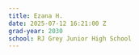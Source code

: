 ```yaml
---
title: Ezana H.
date: 2025-07-12 16:21:00 Z
grad-year: 2030
school: RJ Grey Junior High School
---
```


